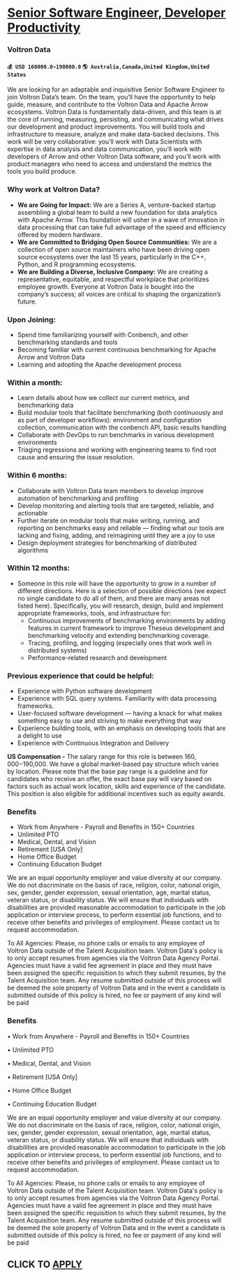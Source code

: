 # [Senior Software Engineer, Developer Productivity](https://www.remotewlb.com/apply/senior-software-engineer-developer-productivity-90528)  
### Voltron Data  
#### `💰 USD 160000.0~190000.0` `🌎 Australia,Canada,United Kingdom,United States`  

We are looking for an adaptable and inquisitive Senior Software Engineer to join Voltron Data’s team. On the team, you’ll have the opportunity to help guide, measure, and contribute to the Voltron Data and Apache Arrow ecosystems. Voltron Data is fundamentally data-driven, and this team is at the core of running, measuring, persisting, and communicating what drives our development and product improvements. You will build tools and infrastructure to measure, analyze and make data-backed decisions. This work will be very collaborative: you’ll work with Data Scientists with expertise in data analysis and data communication, you’ll work with developers of Arrow and other Voltron Data software, and you’ll work with product managers who need to access and understand the metrics the tools you build produce.

### Why work at Voltron Data?

  *  **We are Going for Impact:** We are a Series A, venture-backed startup assembling a global team to build a new foundation for data analytics with Apache Arrow. This foundation will usher in a wave of innovation in data processing that can take full advantage of the speed and efficiency offered by modern hardware. 
  * **We are Committed to Bridging Open Source Communities:** We are a collection of open source maintainers who have been driving open source ecosystems over the last 15 years, particularly in the C++, Python, and R programming ecosystems. 
  * **We are Building a Diverse, Inclusive Company:** We are creating a representative, equitable, and respectful workplace that prioritizes employee growth. Everyone at Voltron Data is bought into the company’s success; all voices are critical to shaping the organization’s future. 

### Upon Joining:

  * Spend time familiarizing yourself with Conbench, and other benchmarking standards and tools
  * Becoming familiar with current continuous benchmarking for Apache Arrow and Voltron Data
  * Learning and adopting the Apache development process

### Within a month:

  * Learn details about how we collect our current metrics, and benchmarking data
  * Build modular tools that facilitate benchmarking (both continuously and as part of developer workflows): environment and configuration collection, communication with the conbench API, basic results handling
  * Collaborate with DevOps to run benchmarks in various development environments
  * Triaging regressions and working with engineering teams to find root cause and ensuring the issue resolution. 

### Within 6 months:

  * Collaborate with Voltron Data team members to develop improve automation of benchmarking and profiling
  * Develop monitoring and alerting tools that are targeted, reliable, and actionable
  * Further iterate on modular tools that make writing, running, and reporting on benchmarks easy and reliable — finding what our tools are lacking and fixing, adding, and reimagining until they are a joy to use
  * Design deployment strategies for benchmarking of distributed algorithms

### Within 12 months:

  * Someone in this role will have the opportunity to grow in a number of different directions. Here is a selection of possible directions (we expect no single candidate to do all of them, and there are many areas not listed here). Specifically, you will research, design, build and implement appropriate frameworks, tools, and infrastructure for:
    * Continuous improvements of benchmarking environments by adding features in current framework to improve Theseus development and benchmarking velocity and extending benchmarking coverage. 
    * Tracing, profiling, and logging (especially ones that work well in distributed systems)
    * Performance-related research and development

### Previous experience that could be helpful:

  * Experience with Python software development
  * Experience with SQL query systems. Familiarity with data processing frameworks.
  * User-focused software development — having a knack for what makes something easy to use and striving to make everything that way
  * Experience building tools, with an emphasis on developing tools that are a delight to use
  * Experience with Continuous Integration and Delivery

 **US Compensation -** The salary range for this role is between $160,000-$190,000. We have a global market-based pay structure which varies by location. Please note that the base pay range is a guideline and for candidates who receive an offer, the exact base pay will vary based on factors such as actual work location, skills and experience of the candidate. This position is also eligible for additional incentives such as equity awards.

### Benefits

  * Work from Anywhere - Payroll and Benefits in 150+ Countries
  * Unlimited PTO
  * Medical, Dental, and Vision
  * Retirement [USA Only]
  * Home Office Budget
  * Continuing Education Budget

We are an equal opportunity employer and value diversity at our company. We do not discriminate on the basis of race, religion, color, national origin, sex, gender, gender expression, sexual orientation, age, marital status, veteran status, or disability status. We will ensure that individuals with disabilities are provided reasonable accommodation to participate in the job application or interview process, to perform essential job functions, and to receive other benefits and privileges of employment. Please contact us to request accommodation.

To All Agencies: Please, no phone calls or emails to any employee of Voltron Data outside of the Talent Acquisition team. Voltron Data's policy is to only accept resumes from agencies via the Voltron Data Agency Portal. Agencies must have a valid fee agreement in place and they must have been assigned the specific requisition to which they submit resumes, by the Talent Acquisition team. Any resume submitted outside of this process will be deemed the sole property of Voltron Data and in the event a candidate is submitted outside of this policy is hired, no fee or payment of any kind will be paid

### Benefits

• Work from Anywhere - Payroll and Benefits in 150+ Countries

• Unlimited PTO

• Medical, Dental, and Vision

• Retirement [USA Only]

• Home Office Budget

• Continuing Education Budget

We are an equal opportunity employer and value diversity at our company. We do not discriminate on the basis of race, religion, color, national origin, sex, gender, gender expression, sexual orientation, age, marital status, veteran status, or disability status. We will ensure that individuals with disabilities are provided reasonable accommodation to participate in the job application or interview process, to perform essential job functions, and to receive other benefits and privileges of employment. Please contact us to request accommodation.

To All Agencies: Please, no phone calls or emails to any employee of Voltron Data outside of the Talent Acquisition team. Voltron Data's policy is to only accept resumes from agencies via the Voltron Data Agency Portal. Agencies must have a valid fee agreement in place and they must have been assigned the specific requisition to which they submit resumes, by the Talent Acquisition team. Any resume submitted outside of this process will be deemed the sole property of Voltron Data and in the event a candidate is submitted outside of this policy is hired, no fee or payment of any kind will be paid

  
## CLICK TO [APPLY](https://www.remotewlb.com/apply/senior-software-engineer-developer-productivity-90528)

